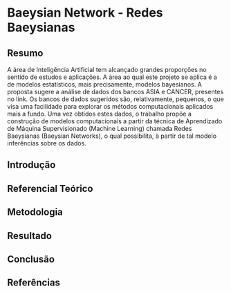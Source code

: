 # Baeysian Network - Redes Baeysianas

## Resumo

A área de Inteligência Artificial tem alcançado grandes proporções no sentido de estudos e aplicações. A área ao qual este projeto se aplica é a de modelos estatísticos, mais precisamente, modelos bayesianos. A proposta sugere a análise de dados dos bancos ASIA e CANCER, presentes no link. Os bancos de dados sugeridos são, relativamente, pequenos, o que visa uma facilidade para explorar os métodos computacionais aplicados mais a fundo.
Uma vez obtidos estes dados, o trabalho propõe a construção de modelos computacionais a partir da técnica de Aprendizado de Máquina Supervisionado (Machine Learning) chamada Redes Baeysianas (Baeysian Networks), o qual possibilita, à partir de tal modelo inferências sobre os dados.

## Introdução

## Referencial Teórico

## Metodologia

## Resultado

## Conclusão

## Referências